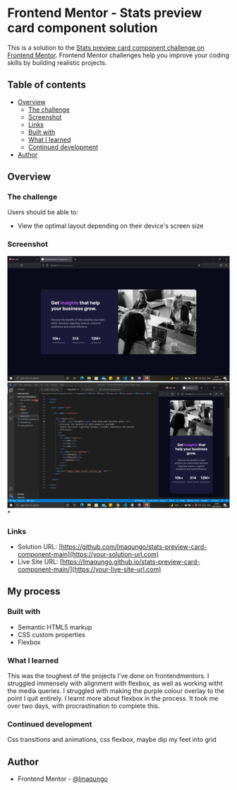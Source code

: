 # Frontend Mentor - Stats preview card component solution

This is a solution to the [Stats preview card component challenge on Frontend Mentor](https://www.frontendmentor.io/challenges/stats-preview-card-component-8JqbgoU62). Frontend Mentor challenges help you improve your coding skills by building realistic projects. 

## Table of contents

- [Overview](#overview)
  - [The challenge](#the-challenge)
  - [Screenshot](#screenshot)
  - [Links](#links)
  - [Built with](#built-with)
  - [What I learned](#what-i-learned)
  - [Continued development](#continued-development)
- [Author](#author)



## Overview

### The challenge

Users should be able to:

- View the optimal layout depending on their device's screen size

### Screenshot

![](./images/Screenshot%20(82).png)
![](./images/Screenshot%20(83).png)
*

### Links

- Solution URL: [https://github.com/lmaqungo/stats-preview-card-component-main](https://your-solution-url.com)
- Live Site URL: [https://lmaqungo.github.io/stats-preview-card-component-main/](https://your-live-site-url.com)

## My process

### Built with

- Semantic HTML5 markup
- CSS custom properties
- Flexbox

### What I learned

This was the toughest of the projects I've done on frontendmentors. I struggled immensely with alignment with flexbox, as well as working witht the media queries. I struggled with making the purple colour overlay to the point I quit entirely. I learnt more about flexbox in the process. It took me over two days, with procrastination to complete this.

### Continued development

Css transitions and animations, css flexbox, maybe dip my feet into grid



## Author


- Frontend Mentor - [@lmaqungo](https://www.frontendmentor.io/profile/lmaqungo)


